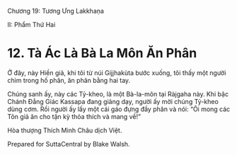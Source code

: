  

Chương 19: Tương Ưng Lakkhaṇa

II: Phẩm Thứ Hai

# 12\. Tà Ác Là Bà La Môn Ăn Phân

Ở đây, này Hiền giả, khi tôi từ núi Gijjhakùta bước xuống, tôi thấy một người chìm trong hố phân, ăn phân bằng hai tay.

Chúng sanh ấy, này các Tỷ-kheo, là một Bà-la-môn tại Ràjgaha này. Khi bậc Chánh Ðẳng Giác Kassapa đang giảng dạy, người ấy mời chúng Tỷ-kheo dùng cơm. Rồi người ấy lấy một cái gáo đựng đầy phân và nói: “Ôi mong các Tôn giả ăn cho tận kỳ thỏa thích và mang về!”

Hòa thượng Thích Minh Châu dịch Việt.

Prepared for SuttaCentral by Blake Walsh.